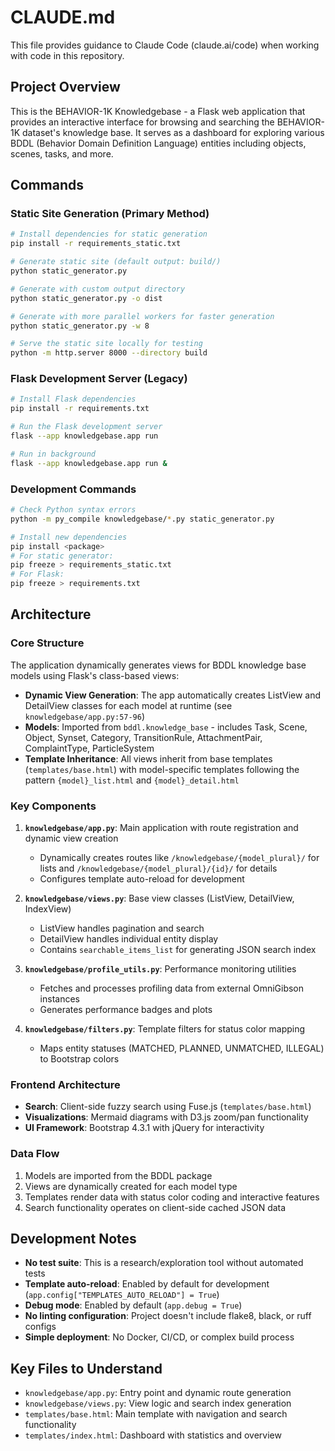 # CLAUDE.md

This file provides guidance to Claude Code (claude.ai/code) when working with code in this repository.

## Project Overview

This is the BEHAVIOR-1K Knowledgebase - a Flask web application that provides an interactive interface for browsing and searching the BEHAVIOR-1K dataset's knowledge base. It serves as a dashboard for exploring various BDDL (Behavior Domain Definition Language) entities including objects, scenes, tasks, and more.

## Commands

### Static Site Generation (Primary Method)
```bash
# Install dependencies for static generation
pip install -r requirements_static.txt

# Generate static site (default output: build/)
python static_generator.py

# Generate with custom output directory
python static_generator.py -o dist

# Generate with more parallel workers for faster generation
python static_generator.py -w 8

# Serve the static site locally for testing
python -m http.server 8000 --directory build
```

### Flask Development Server (Legacy)
```bash
# Install Flask dependencies
pip install -r requirements.txt

# Run the Flask development server
flask --app knowledgebase.app run

# Run in background
flask --app knowledgebase.app run &
```

### Development Commands
```bash
# Check Python syntax errors
python -m py_compile knowledgebase/*.py static_generator.py

# Install new dependencies
pip install <package>
# For static generator:
pip freeze > requirements_static.txt
# For Flask:
pip freeze > requirements.txt
```

## Architecture

### Core Structure
The application dynamically generates views for BDDL knowledge base models using Flask's class-based views:

- **Dynamic View Generation**: The app automatically creates ListView and DetailView classes for each model at runtime (see `knowledgebase/app.py:57-96`)
- **Models**: Imported from `bddl.knowledge_base` - includes Task, Scene, Object, Synset, Category, TransitionRule, AttachmentPair, ComplaintType, ParticleSystem
- **Template Inheritance**: All views inherit from base templates (`templates/base.html`) with model-specific templates following the pattern `{model}_list.html` and `{model}_detail.html`

### Key Components

1. **`knowledgebase/app.py`**: Main application with route registration and dynamic view creation
   - Dynamically creates routes like `/knowledgebase/{model_plural}/` for lists and `/knowledgebase/{model_plural}/{id}/` for details
   - Configures template auto-reload for development

2. **`knowledgebase/views.py`**: Base view classes (ListView, DetailView, IndexView)
   - ListView handles pagination and search
   - DetailView handles individual entity display
   - Contains `searchable_items_list` for generating JSON search index

3. **`knowledgebase/profile_utils.py`**: Performance monitoring utilities
   - Fetches and processes profiling data from external OmniGibson instances
   - Generates performance badges and plots

4. **`knowledgebase/filters.py`**: Template filters for status color mapping
   - Maps entity statuses (MATCHED, PLANNED, UNMATCHED, ILLEGAL) to Bootstrap colors

### Frontend Architecture
- **Search**: Client-side fuzzy search using Fuse.js (`templates/base.html`)
- **Visualizations**: Mermaid diagrams with D3.js zoom/pan functionality
- **UI Framework**: Bootstrap 4.3.1 with jQuery for interactivity

### Data Flow
1. Models are imported from the BDDL package
2. Views are dynamically created for each model type
3. Templates render data with status color coding and interactive features
4. Search functionality operates on client-side cached JSON data

## Development Notes

- **No test suite**: This is a research/exploration tool without automated tests
- **Template auto-reload**: Enabled by default for development (`app.config["TEMPLATES_AUTO_RELOAD"] = True`)
- **Debug mode**: Enabled by default (`app.debug = True`)
- **No linting configuration**: Project doesn't include flake8, black, or ruff configs
- **Simple deployment**: No Docker, CI/CD, or complex build process

## Key Files to Understand

- `knowledgebase/app.py`: Entry point and dynamic route generation
- `knowledgebase/views.py`: View logic and search index generation
- `templates/base.html`: Main template with navigation and search functionality
- `templates/index.html`: Dashboard with statistics and overview
